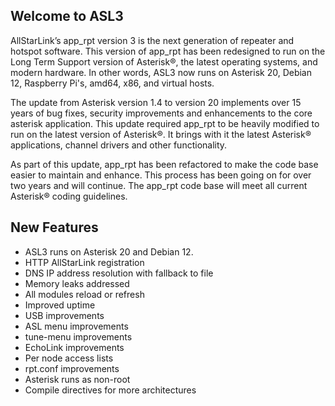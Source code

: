 ## Welcome to ASL3

AllStarLink’s app\_rpt version 3 is the next generation of repeater and hotspot software.  This version of app\_rpt has been redesigned to run on the Long Term Support version of Asterisk®, the latest operating systems, and modern hardware. In other words, ASL3 now runs on Asterisk 20, Debian 12, Raspberry Pi's, amd64, x86, and virtual hosts.

The update from Asterisk version 1.4 to version 20 implements over 15 years of bug fixes, security improvements and enhancements to the core asterisk application.  This update required app\_rpt to be heavily modified to run on the latest version of Asterisk®.  It brings with it the latest Asterisk® applications, channel drivers and other functionality.

As part of this update, app\_rpt has been refactored to make the code base easier to maintain and enhance.  This process has been going on for over two years and will continue.  The app\_rpt code base will meet all current Asterisk® coding guidelines.

## New Features

 - ASL3 runs on Asterisk 20 and Debian 12.
 - HTTP AllStarLink registration
 - DNS IP address resolution with fallback to file
 - Memory leaks addressed
 - All modules reload or refresh
 - Improved uptime
 - USB improvements
 - ASL menu improvements
 - tune-menu improvements
 - EchoLink improvements
 - Per node access lists
 - rpt.conf improvements
 - Asterisk runs as non-root
 - Compile directives for more architectures
